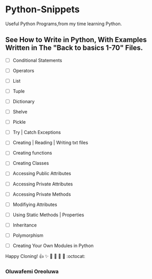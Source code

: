 # Python-Snippets
Useful Python Programs,from my time learning Python. 

## See How to Write in Python, With Examples Written in The "Back to basics 1-70" Files.
- [ ] Conditional Statements
- [ ] Operators
- [ ] List
- [ ] Tuple
- [ ] Dictionary
- [ ] Shelve
- [ ] Pickle
- [ ] Try | Catch Exceptions
- [ ] Creating | Reading | Writing txt files
- [ ] Creating functions
- [ ] Creating Classes
- [ ] Accessing Public Attributes
- [ ] Accessing Private Attributes
- [ ] Accessing Private Methods
- [ ] Modifiying Attributes
- [ ] Using Static Methods | Properties
- [ ] Inheritance
- [ ] Polymorphism
- [ ] Creating Your Own Modules in Python





Happy Cloning!
:+1: :sparkles: :camel: :tada: 
:rocket: :metal: :octocat: 
### Oluwafemi Oreoluwa
